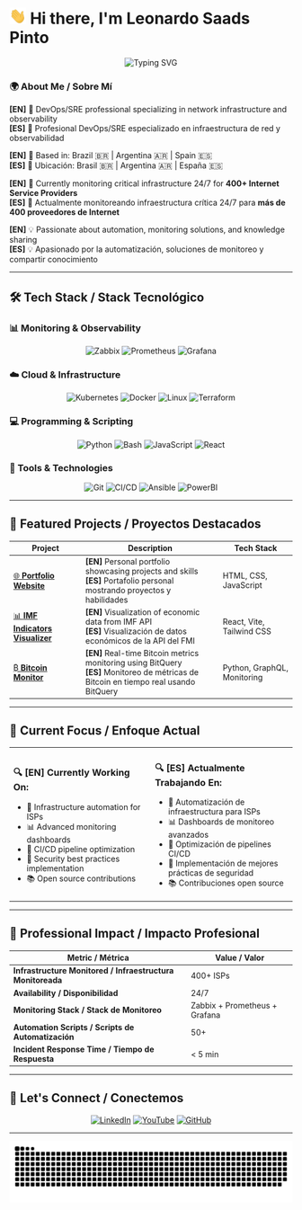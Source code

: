 # <img src="https://raw.githubusercontent.com/ABSphreak/ABSphreak/master/gifs/Hi.gif" width="30px"> Hi there, I'm Leonardo Saads Pinto

<div align="center">
  <img src="https://readme-typing-svg.herokuapp.com?font=Fira+Code&pause=1000&color=00FF00&center=true&vCenter=true&width=455&lines=DevOps+Engineer+%7C+SRE+%7C+Network+Specialist;Monitoring+Critical+Infrastructure;400%2B+ISPs+Under+Management;Open+Source+Enthusiast" alt="Typing SVG" />
</div>

### 🌍 About Me / Sobre Mí

**[EN]** 🚀 DevOps/SRE professional specializing in network infrastructure and observability  
**[ES]** 🚀 Profesional DevOps/SRE especializado en infraestructura de red y observabilidad

**[EN]** 📍 Based in: Brazil 🇧🇷 | Argentina 🇦🇷 | Spain 🇪🇸  
**[ES]** 📍 Ubicación: Brasil 🇧🇷 | Argentina 🇦🇷 | España 🇪🇸

**[EN]** 🔭 Currently monitoring critical infrastructure 24/7 for **400+ Internet Service Providers**  
**[ES]** 🔭 Actualmente monitoreando infraestructura crítica 24/7 para **más de 400 proveedores de Internet**

**[EN]** 💡 Passionate about automation, monitoring solutions, and knowledge sharing  
**[ES]** 💡 Apasionado por la automatización, soluciones de monitoreo y compartir conocimiento

---

## 🛠️ Tech Stack / Stack Tecnológico

### 📊 Monitoring & Observability

<div align="center">

![Zabbix](https://img.shields.io/badge/Zabbix-DC382D?style=for-the-badge&logo=zabbix&logoColor=white)
![Prometheus](https://img.shields.io/badge/Prometheus-E6522C?style=for-the-badge&logo=Prometheus&logoColor=white)
![Grafana](https://img.shields.io/badge/Grafana-F46800?style=for-the-badge&logo=grafana&logoColor=white)

</div>

### ☁️ Cloud & Infrastructure

<div align="center">

![Kubernetes](https://img.shields.io/badge/Kubernetes-326CE5?style=for-the-badge&logo=kubernetes&logoColor=white)
![Docker](https://img.shields.io/badge/Docker-2496ED?style=for-the-badge&logo=docker&logoColor=white)
![Linux](https://img.shields.io/badge/Linux-FCC624?style=for-the-badge&logo=linux&logoColor=black)
![Terraform](https://img.shields.io/badge/Terraform-7B42BC?style=for-the-badge&logo=terraform&logoColor=white)

</div>

### 💻 Programming & Scripting

<div align="center">

![Python](https://img.shields.io/badge/Python-3776AB?style=for-the-badge&logo=python&logoColor=white)
![Bash](https://img.shields.io/badge/Bash-4EAA25?style=for-the-badge&logo=gnu-bash&logoColor=white)
![JavaScript](https://img.shields.io/badge/JavaScript-F7DF1E?style=for-the-badge&logo=javascript&logoColor=black)
![React](https://img.shields.io/badge/React-20232A?style=for-the-badge&logo=react&logoColor=61DAFB)

</div>

### 🔧 Tools & Technologies

<div align="center">

![Git](https://img.shields.io/badge/Git-F05032?style=for-the-badge&logo=git&logoColor=white)
![CI/CD](https://img.shields.io/badge/CI%2FCD-0052CC?style=for-the-badge&logo=jenkins&logoColor=white)
![Ansible](https://img.shields.io/badge/Ansible-EE0000?style=for-the-badge&logo=ansible&logoColor=white)
![PowerBI](https://img.shields.io/badge/PowerBI-F2C811?style=for-the-badge&logo=powerbi&logoColor=black)

</div>

---

## 🚀 Featured Projects / Proyectos Destacados

<div align="center">
  
| Project | Description | Tech Stack |
|---------|-------------|------------|
| [🌐 **Portfolio Website**](https://leonardoSaaads.github.io) | **[EN]** Personal portfolio showcasing projects and skills<br>**[ES]** Portafolio personal mostrando proyectos y habilidades | HTML, CSS, JavaScript |
| [📊 **IMF Indicators Visualizer**](https://github.com/leonardoSaaads/imf-indicators-visualizer) | **[EN]** Visualization of economic data from IMF API<br>**[ES]** Visualización de datos económicos de la API del FMI | React, Vite, Tailwind CSS |
| [₿ **Bitcoin Monitor**](https://github.com/leonardoSaaads/bitcoin-monitor) | **[EN]** Real-time Bitcoin metrics monitoring using BitQuery<br>**[ES]** Monitoreo de métricas de Bitcoin en tiempo real usando BitQuery | Python, GraphQL, Monitoring |

</div>

---

## 🎯 Current Focus / Enfoque Actual

<table>
<tr>
<td width="50%">

### 🔍 **[EN]** Currently Working On:
- 🔧 Infrastructure automation for ISPs
- 📊 Advanced monitoring dashboards
- 🚀 CI/CD pipeline optimization
- 🔐 Security best practices implementation
- 📚 Open source contributions

</td>
<td width="50%">

### 🔍 **[ES]** Actualmente Trabajando En:
- 🔧 Automatización de infraestructura para ISPs
- 📊 Dashboards de monitoreo avanzados
- 🚀 Optimización de pipelines CI/CD
- 🔐 Implementación de mejores prácticas de seguridad
- 📚 Contribuciones open source

</td>
</tr>
</table>

---

## 💼 Professional Impact / Impacto Profesional

<div align="center">
  
| Metric / Métrica | Value / Valor |
|------------------|---------------|
| **Infrastructure Monitored / Infraestructura Monitoreada** | 400+ ISPs |
| **Availability / Disponibilidad** | 24/7 |
| **Monitoring Stack / Stack de Monitoreo** | Zabbix + Prometheus + Grafana |
| **Automation Scripts / Scripts de Automatización** | 50+ |
| **Incident Response Time / Tiempo de Respuesta** | < 5 min |

</div>

---

## 🤝 Let's Connect / Conectemos

<div align="center">

[![LinkedIn](https://img.shields.io/badge/LinkedIn-Connect-blue?style=for-the-badge&logo=linkedin)](https://www.linkedin.com/in/leonardo-saads-pinto-5a61731b4/)
[![YouTube](https://img.shields.io/badge/YouTube-Subscribe-red?style=for-the-badge&logo=youtube)](https://www.youtube.com/@leonardosaads)
[![GitHub](https://img.shields.io/badge/GitHub-Follow-black?style=for-the-badge&logo=github)](https://github.com/leonardoSaaads)

</div>

---

<div align="center">
  <img src="https://raw.githubusercontent.com/Platane/snk/output/github-contribution-grid-snake.svg" alt="Snake animation" />
</div>
